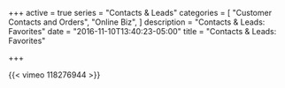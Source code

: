+++
active = true
series = "Contacts & Leads"
categories = [
  "Customer Contacts and Orders",
  "Online Biz",
]
description = "Contacts & Leads: Favorites"
date = "2016-11-10T13:40:23-05:00"
title = "Contacts & Leads: Favorites"

+++

{{< vimeo 118276944 >}}
